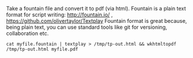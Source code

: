 Take a fountain file and convert it to pdf (via html). Fountain is a plain
text format for script writing: http://fountain.io/ , https://github.com/olivertaylor/Textplay
Fountain format is great because, being plain text, you can use standard tools like git for
versioning, collaboration etc.

    cat myfile.fountain | textplay > /tmp/tp-out.html && wkhtmltopdf /tmp/tp-out.html myfile.pdf
